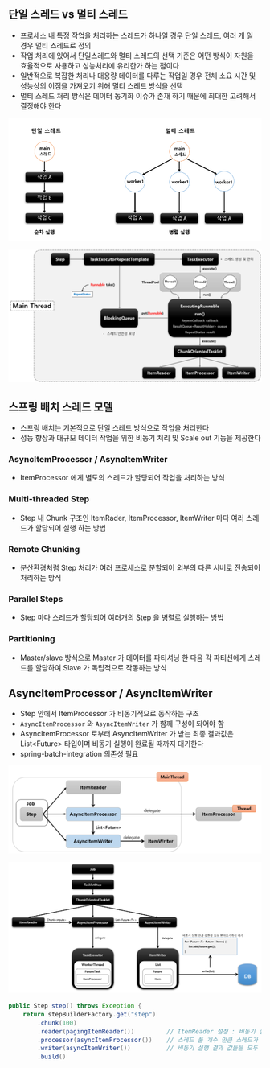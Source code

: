 
## 단일 스레드 vs 멀티 스레드

- 프로세스 내 특정 작업을 처리하는 스레드가 하나일 경우 단일 스레드, 여러 개 일 경우 멀티 스레드로 정의
- 작업 처리에 있어서 단일스레드와 멀티 스레드의 선택 기준은 어떤 방식이 자원을 효율적으로 사용하고 성능처리에 유리한가 하는 점이다
- 일반적으로 복잡한 처리나 대용량 데이터를 다루는 작업일 경우 전체 소요 시간 및 성능상의 이점을 가져오기 위해 멀티 스레드 방식을 선택
- 멀티 스레드 처리 방식은 데이터 동기화 이슈가 존재 하기 때문에 최대한 고려해서 결정해야 한다

![img_38.png](img_38.png)

![img_39.png](img_39.png)

## 스프링 배치 스레드 모델

- 스프링 배치는 기본적으로 단일 스레드 방식으로 작업을 처리한다
- 성능 향상과 대규모 데이터 작업을 위한 비동기 처리 및 Scale out 기능을 제공한다

### AsyncItemProcessor / AsyncItemWriter

- ItemProcessor 에게 별도의 스레드가 할당되어 작업을 처리하는 방식

### Multi-threaded Step

- Step 내 Chunk 구조인 ItemRader, ItemProcessor, ItemWriter 마다 여러 스레드가 할당되어 실행 하는 방법

### Remote Chunking

- 분산환경처럼 Step 처리가 여러 프로세스로 분할되어 외부의 다른 서버로 전송되어 처리하는 방식

### Parallel Steps

- Step 마다 스레드가 할당되어 여러개의 Step 을 병렬로 실행하는 방법

### Partitioning

- Master/slave 방식으로 Master 가 데이터를 파티셔닝 한 다음 각 파티션에게 스레드를 할당하여 Slave 가 독립적으로 작동하는 방식


## AsyncItemProcessor / AsyncItemWriter

- Step 안에서 ItemProcessor 가 비동기적으로 동작하는 구조
- `AsyncItemProcessor` 와 `AsyncItemWriter` 가 함께 구성이 되어야 함
- AsyncItemProcessor 로부터 AsyncItemWriter 가 받는 최종 결과값은 List<Future<T>> 타입이며 비동기 실행이 완료될 때까지 대기한다
- spring-batch-integration 의존성 필요

![img_40.png](img_40.png)

![img_41.png](img_41.png)

```java
public Step step() throws Exception {
	return stepBuilderFactory.get("step") 
		.chunk(100) 
		.reader(pagingItemReader())         // ItemReader 설정 : 비동기 실행 아님
		.processor(asyncItemProcessor())    // 스레드 풀 개수 만큼 스레드가 생성되어 비동기로 실행된다
		.writer(asyncItemWriter())          // 비동기 실행 결과 값들을 모두 받아오기까지 대기함
		.build() 
```